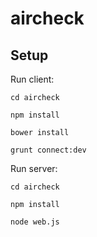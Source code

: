 aircheck
=======


## Setup

Run client:

`cd aircheck`

`npm install`

`bower install`

`grunt connect:dev`


Run server:

`cd aircheck`

`npm install`

`node web.js`

